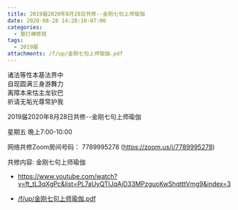 ```yaml
---
title: 2019届2020年8月28日共修--金刚七句上师瑜伽
date: 2020-08-28 14:28:10-07:00
categories:
  - 慧灯禅修班
tags:
  - 2019届
attachments: /f/up/金刚七句上师瑜伽.pdf
---
```

诸法等性本基法界中  
自现圆满三身游舞力  
离障本来怙主龙钦巴  
祈请无垢光尊常护我  

2019届2020年8月28日共修--金刚七句上师瑜伽

星期五 晚上7:00-10:00  

网络共修Zoom房间号码： 7789995278 (<https://zoom.us/j/7789995278>)

共修内容: 金刚七句上师瑜伽

  - <https://www.youtube.com/watch?v=ft_tL3qXgPc&list=PL7aUyQTIJqAjD33MPzguoKwShqtttVmg9&index=3>

- [/f/up/金刚七句上师瑜伽.pdf](https://s3.ap-northeast-1.wasabisys.com/hdcx/hdv/f/up/金刚七句上师瑜伽.pdf)